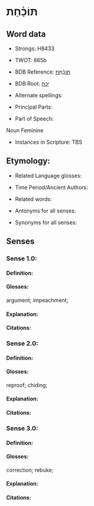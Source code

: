 # תּוֹכַ֫חַת

<!-- Status: S2="NeedsEdits" -->
<!-- Lexica used for edits:   -->

## Word data

* Strongs: H8433

* TWOT: 865b

* BDB Reference: [תּוֹכַ֫חַת](rc://en/bdb/dict/j.bl.ac)

* BDB Root: [יכח](rc://en/bdb/dict/j.bl.aa)

* Alternate spellings:

* Principal Parts:

* Part of Speech:

Noun Feminine

* Instances in Scripture: TBS

## Etymology:

* Related Language glosses:

* Time Period/Ancient Authors:

* Related words:

* Antonyms for all senses:

* Synonyms for all senses:

## Senses

### Sense 1.0:

#### Definition:

#### Glosses:

argument; impeachment; 

#### Explanation:

#### Citations:



### Sense 2.0:

#### Definition:

#### Glosses:

reproof; chiding; 

#### Explanation:

#### Citations:



### Sense 3.0:

#### Definition:

#### Glosses:

correction; rebuke; 

#### Explanation:

#### Citations:



